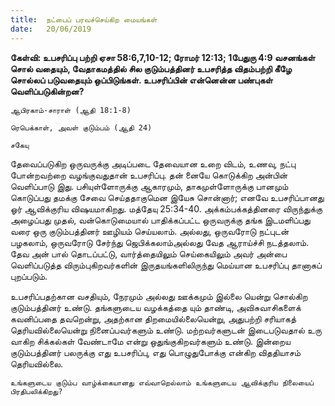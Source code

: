 ```yaml
---
title:  நட்பைப் பரவச்செய்கிற மையங்கள்
date:   20/06/2019
---
```


**கேள்வி: உபசரிப்பு பற்றி ஏசா 58:6,7,10-12; ரோமர் 12:13; 1பேதுரு 4:9 வசனங்கள் சொல் வதையும், வேதாகமத்தில் சில குடும்பத்தினர் உபசரித்த விதம்பற்றி கீழே சொல்லப் படுவதையும் ஒப்பிடுங்கள்.  உபசரிப்பின் என்னென்ன பண்புகள் வெளிப்படுகின்றன?**

`ஆபிரகாம்-சாராள் (ஆதி 18:1-8)`

`ரெபெக்காள், அவள் குடும்பம் (ஆதி 24)`

`சகேயு`

தேவைப்படுகிற ஒருவருக்கு அடிப்படை தேவையான உறை விடம், உணவு, நட்பு போன்றவற்றை வழங்குவதுதான் உபசரிப்பு.  தன் னையே கொடுக்கிற அன்பின் வெளிப்பாடு இது.  பசியுள்ளோருக்கு ஆகாரமும், தாகமுள்ளோருக்கு பானமும் கொடுப்பது தமக்கு சேவை செய்ததாகுமென இயேசு சொன்னார்; எனவே உபசரிப்பானது ஓர் ஆவிக்குரிய விஷயமாகிறது. மத்தேயு 25:34-40.  அக்கம்பக்கத்தினரை விருந்துக்கு அழைப்பது முதல், வன்கொடுமையால் பாதிக்கப்பட்ட ஒருவருக்கு தங்க இடமளிப்பது வரை ஒரு குடும்பத்தினர் ஊழியம் செய்யலாம்.  அல்லது, ஒருவரோடு நட்புடன் பழகலாம், ஒருவரோடு சேர்ந்து ஜெபிக்கலாம்அல்லது வேத ஆராய்ச்சி நடத்தலாம்.  தேவ அன் பால் தொடப்பட்டு, வார்த்தையிலும் செய்கையிலும் அவர் அன்பை வெளிப்படுத்த விரும்புகிறவர்களின் இருதயங்களிலிருந்து மெய்யான உபசரிப்பு தானாகப் புறப்படும்.

உபசரிப்பதற்கான வசதியும், நேரமும் அல்லது ஊக்கமும் இல்லை யென்று சொல்கிற குடும்பத்தினர் உண்டு.  தங்களுடைய வழக்கத்தை யும் தாண்டி, அவிசுவாசிகளைக் கவனிப்பதை தவறென்று, அதற்கான திறமையில்லையென்று, அதுபற்றி சரியாகத் தெரியவில்லையென்று நினைப்பவர்களும் உண்டு.  மற்றவர்களுடன் இடைபடுவதால் உரு வாகிற சிக்கல்கள் வேண்டாமே என்று ஒதுங்குகிறவர்களும் உண்டு.  இன்றைய குடும்பத்தினர் பலருக்கு எது உபசரிப்பு, எது பொழுதுபோக்கு என்கிற விததியாசம் தெரியவில்லை.

`உங்களுடைய குடும்ப வாழ்க்கையானது எவ்வாறெல்லாம் உங்களுடைய ஆவிக்குரிய நிலையைப் பிரதிபலிக்கிறது?`